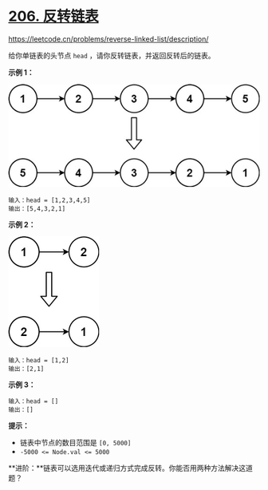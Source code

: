 # [206. 反转链表](https://leetcode.cn/problems/reverse-linked-list/)

https://leetcode.cn/problems/reverse-linked-list/description/



给你单链表的头节点 `head` ，请你反转链表，并返回反转后的链表。

 

**示例 1：**

![img](./%E9%A2%98%E7%9B%AE%E6%8F%8F%E8%BF%B0.assets/rev1ex1.jpg)

```
输入：head = [1,2,3,4,5]
输出：[5,4,3,2,1]
```

**示例 2：**

![img](./%E9%A2%98%E7%9B%AE%E6%8F%8F%E8%BF%B0.assets/rev1ex2.jpg)

```
输入：head = [1,2]
输出：[2,1]
```

**示例 3：**

```
输入：head = []
输出：[]
```

 

**提示：**

- 链表中节点的数目范围是 `[0, 5000]`
- `-5000 <= Node.val <= 5000`

 

**进阶：**链表可以选用迭代或递归方式完成反转。你能否用两种方法解决这道题？


